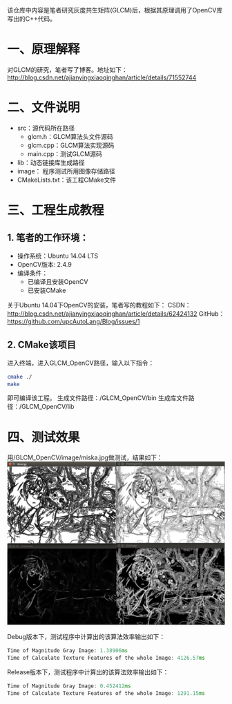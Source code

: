 该仓库中内容是笔者研究灰度共生矩阵(GLCM)后，根据其原理调用了OpenCV库写出的C++代码。

# 一、原理解释
对GLCM的研究，笔者写了博客。地址如下：
http://blog.csdn.net/ajianyingxiaoqinghan/article/details/71552744

# 二、文件说明

- src：源代码所在路径
	- glcm.h：GLCM算法头文件源码
	- glcm.cpp：GLCM算法实现源码
	- main.cpp：测试GLCM源码
- lib：动态链接库生成路径
- image： 程序测试所用图像存储路径
- CMakeLists.txt：该工程CMake文件

# 三、工程生成教程
## 1. 笔者的工作环境：

- 操作系统：Ubuntu 14.04 LTS
- OpenCV版本: 2.4.9
- 编译条件：
	- 已编译且安装OpenCV
	- 已安装CMake

关于Ubuntu 14.04下OpenCV的安装，笔者写的教程如下：
CSDN：http://blog.csdn.net/ajianyingxiaoqinghan/article/details/62424132 
GitHub：https://github.com/upcAutoLang/Blog/issues/1

## 2. CMake该项目
进入终端，进入GLCM_OpenCV路径，输入以下指令：
```bash
cmake ./
make
```
即可编译该工程。
生成文件路径：/GLCM_OpenCV/bin
生成库文件路径：/GLCM_OpenCV/lib

# 四、测试效果
用/GLCM_OpenCV/image/miska.jpg做测试，结果如下：
![](./image/Test_Result.png)

Debug版本下，测试程序中计算出的该算法效率输出如下：
```cpp
Time of Magnitude Gray Image: 1.38906ms
Time of Calculate Texture Features of the whole Image: 4126.57ms
```
Release版本下，测试程序中计算出的该算法效率输出如下：
```cpp
Time of Magnitude Gray Image: 0.452412ms
Time of Calculate Texture Features of the whole Image: 1291.15ms

```

